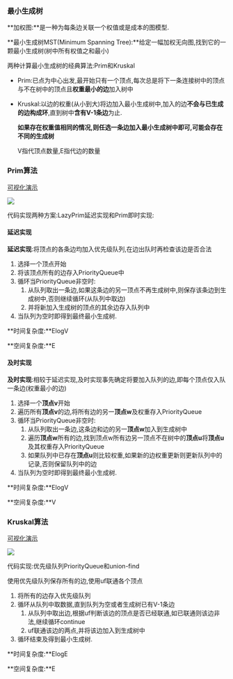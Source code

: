 ### 最小生成树

**加权图:**是一种为每条边关联一个权值或是成本的图模型.

**最小生成树MST(Minimum Spanning Tree):**给定一幅加权无向图,找到它的一颗最小生成树(树中所有权值之和最小)

两种计算最小生成树的经典算法:Prim和Kruskal

- Prim:已点为中心出发,最开始只有一个顶点,每次总是将下一条连接树中的顶点与不在树中的顶点且**权重最小的边**加入树中

- Kruskal:以边的权重(从小到大)将边加入最小生成树中,加入的边**不会与已生成的边构成环**,直到树中**含有V-1条边**为止.

  **如果存在权重值相同的情况,则任选一条边加入最小生成树中即可,可能会存在不同的生成树**

  V指代顶点数量,E指代边的数量

### Prim算法

[可视化演示](https://www.cs.usfca.edu/~galles/visualization/Prim.html)

![](https://img2023.cnblogs.com/blog/1457262/202211/1457262-20221128212925074-884039488.png)

代码实现两种方案:LazyPrim延迟实现和Prim即时实现:

#### 延迟实现

**延迟实现**:将顶点的各条边均加入优先级队列,在边出队时再检查该边是否合法

1. 选择一个顶点开始
2. 将该顶点所有的边存入PriorityQueue中
3. 循环当PriorityQueue非空时:
   1. 从队列取出一条边,如果这条边的另一顶点不再生成树中,则保存该条边到生成树中,否则继续循环(从队列中取边)
   2. 并将新加入生成树的顶点的其余边存入队列中
4. 当队列为空时即得到最终最小生成树.

**时间复杂度:**ElogV

**空间复杂度:**E

#### 及时实现

**及时实现**:相较于延迟实现,及时实现事先确定将要加入队列的边,即每个顶点仅入队一条边(权重最小的边)

1. 选择一个**顶点v**开始
2. 遍历所有**顶点v**的边,将所有边的另一**顶点w**及权重存入PriorityQueue
3. 循环当PriorityQueue非空时:
   1. 从队列取出一条边,这条边和边的另一**顶点w**加入到生成树中
   2. 遍历**顶点w**所有的边,找到顶点w所有边另一顶点不在树中的**顶点u**将**顶点u**及其权重存入PriorityQueue
   3. 如果队列中已存在**顶点u**则比较权重,如果新的边权重更新则更新队列中的记录,否则保留队列中的边
4. 当队列为空时即得到最终最小生成树.

**时间复杂度:**ElogV

**空间复杂度:**V

### Kruskal算法

[可视化演示](https://www.cs.usfca.edu/~galles/visualization/Kruskal.html)

![](https://img2023.cnblogs.com/blog/1457262/202211/1457262-20221128213312118-1600462399.png)

代码实现:优先级队列PriorityQueue和union-find

使用优先级队列保存所有的边,使用uf联通各个顶点

1. 将所有的边存入优先级队列
2. 循环从队列中取数据,直到队列为空或者生成树已有V-1条边
   1. 从队列中取出边,根据uf判断该边的顶点是否已经联通,如已联通则该边非法,继续循环continue
   2. uf联通该边的两点,并将该边加入到生成树中
3. 循环结束及得到最小生成树.

**时间复杂度:**ElogE

**空间复杂度:**E